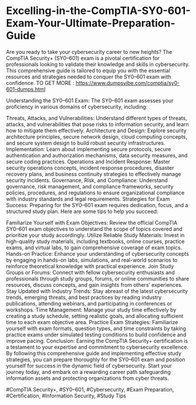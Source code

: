 # Excelling-in-the-CompTIA-SY0-601-Exam-Your-Ultimate-Preparation-Guide

Are you ready to take your cybersecurity career to new heights? The CompTIA Security+ (SY0–601) exam is a pivotal certification for professionals looking to validate their knowledge and skills in cybersecurity. This comprehensive guide is tailored to equip you with the essential resources and strategies needed to conquer the SY0–601 exam with confidence.
TO GET MORE : https://www.dumpsvibe.com/comptia/sy0-601-dumps.html

Understanding the SY0–601 Exam:
The SY0–601 exam assesses your proficiency in various domains of cybersecurity, including:

Threats, Attacks, and Vulnerabilities: Understand different types of threats, attacks, and vulnerabilities that pose risks to information security, and learn how to mitigate them effectively.
Architecture and Design: Explore security architecture principles, secure network design, cloud computing concepts, and secure system design to build robust security infrastructures.
Implementation: Learn about implementing secure protocols, secure authentication and authorization mechanisms, data security measures, and secure coding practices.
Operations and Incident Response: Master security operations concepts, incident response procedures, disaster recovery plans, and business continuity strategies to effectively manage security incidents.
Governance, Risk, and Compliance: Understand governance, risk management, and compliance frameworks, security policies, procedures, and regulations to ensure organizational compliance with industry standards and legal requirements.
Strategies for Exam Success:
Preparing for the SY0–601 exam requires dedication, focus, and a structured study plan. Here are some tips to help you succeed:

Familiarize Yourself with Exam Objectives: Review the official CompTIA SY0–601 exam objectives to understand the scope of topics covered and prioritize your study accordingly.
Utilize Reliable Study Materials: Invest in high-quality study materials, including textbooks, online courses, practice exams, and virtual labs, to gain comprehensive coverage of exam topics.
Hands-on Practice: Enhance your understanding of cybersecurity concepts by engaging in hands-on labs, simulations, and real-world scenarios to reinforce theoretical knowledge with practical experience.
Join Study Groups or Forums: Connect with fellow cybersecurity enthusiasts and professionals through study groups, forums, or online communities to share resources, discuss concepts, and gain insights from others’ experiences.
Stay Updated with Industry Trends: Stay abreast of the latest cybersecurity trends, emerging threats, and best practices by reading industry publications, attending webinars, and participating in conferences or workshops.
Time Management: Manage your study time effectively by creating a study schedule, setting realistic goals, and allocating sufficient time to each exam objective area.
Practice Exam Strategies: Familiarize yourself with exam formats, question types, and time constraints by taking practice exams under simulated testing conditions to build confidence and improve pacing.
Conclusion:
Earning the CompTIA Security+ certification is a testament to your expertise and commitment to cybersecurity excellence. By following this comprehensive guide and implementing effective study strategies, you can prepare thoroughly for the SY0–601 exam and position yourself for success in the dynamic field of cybersecurity. Start your journey today, and embark on a rewarding career path safeguarding information assets and protecting organizations from cyber threats.

#CompTIA Security+, #SY0–601, #Cybersecurity, #Exam Preparation, #Certification, #Information Security, #Study Tips
